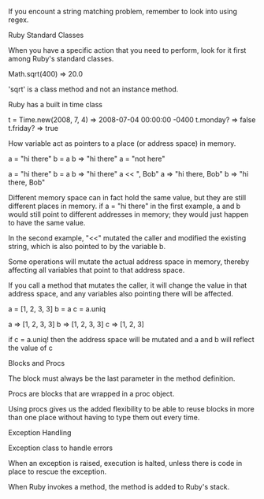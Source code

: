 If you encount a string matching problem, remember to look into using regex.

Ruby Standard Classes

When you have a specific action that you need to perform, look for it first among Ruby's standard classes. 

Math.sqrt(400)
=> 20.0

'sqrt' is a class method and not an instance method. 


Ruby has a built in time class

t = Time.new(2008, 7, 4)
=> 2008-07-04 00:00:00 -0400
t.monday?
=> false
t.friday?
=> true

How variable act as pointers to a place (or address space) in memory.

a = "hi there"
b = a
b => "hi there"
a = "not here"

a = "hi there"
b = a 
b => "hi there"
a << ", Bob"
a => "hi there, Bob"
b => "hi there, Bob"

Different memory space can in fact hold the same value, but they are still different places in memory.
if a = "hi there" in the first example,
a and b would still point to different addresses in memory; they would just happen to have the same value.

In the second example, "<<" mutated the caller and modified the existing string, which is also pointed to by the variable b.

Some operations will mutate the actual address space in memory, thereby affecting all variables that point to that address space. 

If you call a method that mutates the caller, it will change the value in that address space, and any variables also pointing there will be affected.


a = [1, 2, 3, 3]
b = a
c = a.uniq

a => [1, 2, 3, 3]
b => [1, 2, 3, 3]
c => [1, 2, 3]

if 
c = a.uniq!
then the address space will be mutated and a and b will reflect the value of c

Blocks and Procs

The block must always be the last parameter in the method definition.

Procs are blocks that are wrapped in a proc object.

Using procs gives us the added flexibility to be able to reuse blocks in more than one place without having to type them out every time.

Exception Handling

Exception class to handle errors

When an exception is raised, execution is halted, unless there is code in place to rescue the exception.

When Ruby invokes a method, the method is added to Ruby's stack. 


